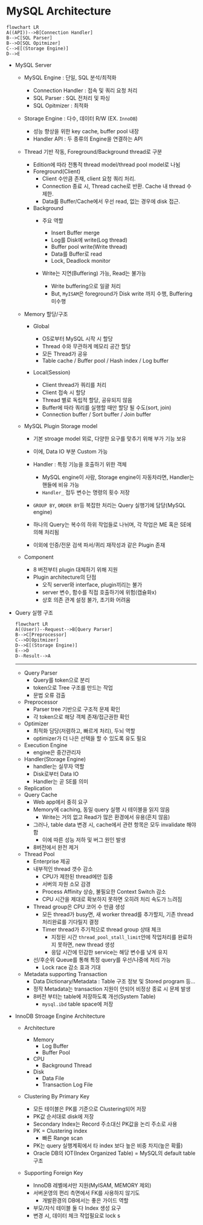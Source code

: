 # MySQL Architecture
```mermaid
flowchart LR
A((API))-->B[Connection Handler]
B-->C[SQL Parser]
B-->D[SQL Opitmizer]
C-->E[(Storage Engine)]
D-->E
```

- MySQL Server
    - MySQL Engine : 단일, SQL 분석/최적화
        - Connection Handler : 접속 및 쿼리 요청 처리
        - SQL Parser : SQL 전처리 및 파싱
        - SQL Opitmizer : 최적화

    - Storage Engine : 다수, 데이터 R/W (EX. `InnoDB`)
        - 성능 향상을 위한 key cache, buffer pool 내장
        - Handler API : 두 종류의 Engine을 연결하는 API

    - Thread 기반 작동, Foreground/Background thread로 구분
        - Edition에 따라 전통적 thread model/thread pool model로 나뉨
        - Foreground(Client)
            - Client 수만큼 존재, client 요청 쿼리 처리.
            - Connection 종료 시, Thread cache로 반환. Cache 내 thread 수 제한.
            - Data를 Buffer/Cache에서 우선 read, 없는 경우에 disk 접근.
        - Background
            - 주요 역할
                - Insert Buffer merge
                - Log를 Disk에 write(Log thread)
                - Buffer pool write(Write thread)
                - Data를 Buffer로 read
                - Lock, Deadlock monitor
            
            - Write는 지연(Buffering) 가능, Read는 불가능
                - Write buffering으로 일괄 처리
                - But, `MyISAM`은 foreground가 Disk write 까지 수행, Buffering 미수행
    
    - Memory 할당/구조
        - Global
            - OS로부터 MySQL 시작 시 할당
            - Thread 수와 무관하게 메모리 공간 할당
            - 모든 Thread가 공유
            - Table cache / Buffer pool / Hash index / Log buffer

        - Local(Session)
            - Client thread가 쿼리를 처리
            - Client 접속 시 할당
            - Thread 별로 독립적 할당, 공유되지 않음
            - Buffer에 따라 쿼리를 실행할 때만 할당 될 수도(sort, join)
            - Connection buffer / Sort buffer / Join buffer

    - MySQL Plugin Storage model
        - 기본 stroage model 외로, 다양한 요구를 맞추기 위해 부가 기능 보유
        - 이에, Data IO 부분 Custom 가능
        - Handler : 특정 기능을 호출하기 위한 객체
            - MySQL engine이 사람, Storage engine이 자동차라면, Handler는 핸들에 비유 가능
            - `Handler_` 접두 변수는 명령의 횟수 저장
        - `GROUP BY`, `ORDER BY`등 복잡한 처리는 Query 실행기에 담당(MySQL engine)

        - 하나의 Query는 복수의 하위 작업들로 나뉘며, 각 작업은 ME 혹은 SE에 의해 처리됨
        - 이외에 인증/전문 검색 파서/퀴리 재작성과 같은 Plugin 존재

    - Component
        - 8 버전부터 plugin 대체하기 위해 지원
        - Plugin architecture의 단점
            - 오직 server와 interface, plugin끼리는 불가
            - server 변수, 함수를 직접 호출하기에 위험(캡슐화x)
            - 상호 의존 관계 설정 불가, 초기화 어려움

- Query 실행 구조
    ```mermaid
    flowchart LR
    A((User))--Request-->B[Query Parser]
    B-->C[Preprocessor]
    C-->D[Opitmizer]
    D-->E[(Storage Engine)]
    E-->D
    D--Result-->A
    ```
    ----
    - Query Parser
        - Query를 token으로 분리
        - token으로 Tree 구조를 만드는 작업
        - 문법 오류 검출
    - Preprocessor
        - Parser tree 기반으로 구조적 문제 확인
        - 각 token으로 해당 객체 존재/접근권한 확인
    - Optimizer
        - 최적화 담당(저렴하고, 빠르게 처리), 두뇌 역할
        - optimizer가 더 나은 선택을 할 수 있도록 유도 필요
    - Execution Engine
        - engine은 중간관리자
    - Handler(Storage Engine)
        - handler는 실무자 역할
        - Disk로부터 Data IO
        - Handler는 곧 SE를 의미
    - Replication
    - Query Cache
        - Web app에서 중히 요구
        - Memory에 caching, 동일 query 실행 시 테이블을 읽지 않음
            - Write는 거의 없고 Read가 많은 환경에서 유용(흔치 않음)
        - 그러나, table data 변경 시, cache에서 관련 항목은 모두 invalidate 해야함
            - 이에 따른 성능 저하 및 버그 원인 발생
        - 8버전에서 완전 제거
    - Thread Pool
        - Enterprise 제공
        - 내부적인 thread 갯수 감소
            - CPU가 제한된 thread에만 집중
            - 서버의 자원 소모 감경
            - Process Affinity 상승, 불필요한 Context Switch 감소
            - CPU 시간을 제대로 확보하지 못하면 오히려 처리 속도가 느려짐
        - Thread group은 CPU 코어 수 만큼 생성
            - 모든 thread가 busy면, 새 worker thread를 추가할지, 기존 thread 처리완료를 기다릴지 결정
            - Timer thread가 주기적으로 thread group 상태 체크
                - 지정된 시간 `thread_pool_stall_limit`안에 작업처리를 완료하지 못하면, new thread 생성
                - 응답 시간에 민감한 service는 해당 변수를 낮게 유지
        - 선/후순위 Queue를 통해 특정 query를 우선/나중에 처리 가능
            - Lock race 감소 효과 기대
    - Metadata supporting Transaction
        - Data Dictionary/Metadata : Table 구조 정보 및 Stored program 등...
        - 정작 Metadata는 transaction 지원이 안되어 비정상 종료 시 문제 발생
        - 8버전 부터는 table에 저장하도록 개선(System Table)
            - `mysql.ibd` table space에 저장

- InnoDB Stroage Engine Architecture
    - Architecture
        - Memory
            - Log Buffer
            - Buffer Pool
        - CPU
            - Background Thread
        - Disk
            - Data File
            - Transaction Log File

    - Clustering By Primary Key
        - 모든 테이블은 PK를 기준으로 Clustering되어 저장
        - PK값 순서대로 disk에 저장
        - Secondary Index는 Record 주소대신 PK값을 논리 주소로 사용
        - PK = Clustering index
            - 빠른 Range scan
        - PK는 query 실행계획에서 타 index 보다 높은 비중 차지(높은 확률)
        - Oracle DB의 IOT(Index Organized Table) = MySQL의 default table 구조
    
    - Supporting Foreign Key
        - InnoDB 레벨에서만 지원(MyISAM, MEMORY 제외)
        - 서버운영의 편리 측면에서 FK를 사용하지 않기도
            - 개발환경의 DB에서는 좋은 가이드 역할
        - 부모/자식 테이블 둘 다 Index 생성 요구
        - 변경 시, 데이터 체크 작업필요로 lock s